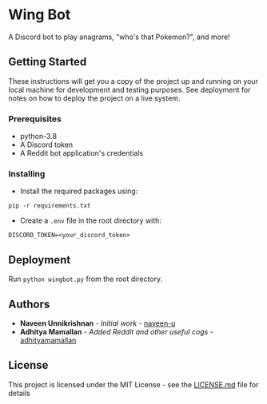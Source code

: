 # Wing Bot

A Discord bot to play anagrams, "who's that Pokemon?", and more!

## Getting Started

These instructions will get you a copy of the project up and running on your local machine for development and testing purposes. See deployment for notes on how to deploy the project on a live system.

### Prerequisites

- python-3.8
- A Discord token
- A Reddit bot application's credentials


### Installing

- Install the required packages using:

```
pip -r requirements.txt
```

- Create a `.env` file in the root directory with:
```
DISCORD_TOKEN=<your_discord_token>
``` 

## Deployment

Run `python wingbot.py` from the root directory. 

## Authors

* **Naveen Unnikrishnan** - *Initial work* - [naveen-u](https://github.com/naveen-u)
* **Adhitya Mamallan** - *Added Reddit and other useful cogs* - [adhityamamallan](https://github.com/adhityamamallan)


## License

This project is licensed under the MIT License - see the [LICENSE.md](LICENSE.md) file for details
